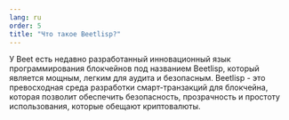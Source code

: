 ```yaml
---
lang: ru
order: 5
title: "Что такое Beetlisp?"
---
```


У Beet есть недавно разработанный инновационный язык программирования блокчейнов под названием Beetlisp, который является мощным, легким для аудита и безопасным. Beetlisp - это превосходная среда разработки смарт-транзакций для блокчейна, которая позволит обеспечить безопасность, прозрачность и простоту использования, которые обещают криптовалюты.
